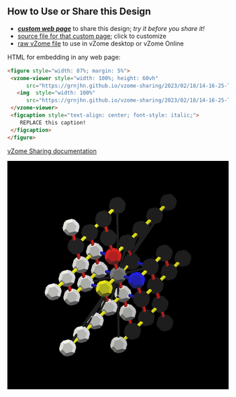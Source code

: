
## How to Use or Share this Design

 - [***custom web page***][post] to share this design; *try it before you share it!*
 - [source file for that custom page][source]; click to customize
 - [raw vZome file][raw] to use in vZome desktop or vZome Online
 
 HTML for embedding in any web page:
 ```html
<figure style="width: 87%; margin: 5%">
  <vzome-viewer style="width: 100%; height: 60vh"
       src="https://grnjhn.github.io/vzome-sharing/2023/02/18/14-16-25-TLS_model/TLS_model.vZome" >
    <img  style="width: 100%"
       src="https://grnjhn.github.io/vzome-sharing/2023/02/18/14-16-25-TLS_model/TLS_model.png" >
  </vzome-viewer>
  <figcaption style="text-align: center; font-style: italic;">
     REPLACE this caption!
  </figcaption>
</figure>
 ```

[vZome Sharing documentation](https://vzome.github.io/vzome/sharing.html#how-it-works)

![Image](<TLS_model.png>)


[post]: <https://grnjhn.github.io/vzome-sharing/2023/02/18/TLS_model-14-16-25.html>
[source]: <https://github.com/grnjhn/vzome-sharing/edit/main/_posts/2023-02-18-TLS_model-14-16-25.md>
[raw]: <https://raw.githubusercontent.com/grnjhn/vzome-sharing/main/2023/02/18/14-16-25-TLS_model/TLS_model.vZome>